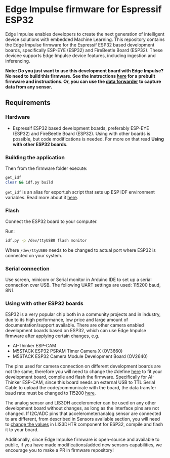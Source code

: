 # Edge Impulse firmware for Espressif ESP32

Edge Impulse enables developers to create the next generation of intelligent device solutions with embedded Machine Learning. This repository contains the Edge Impulse firmware for the Espressif ESP32 based development boards, specifically ESP-EYE (ESP32) and FireBeetle Board (ESP32). These devicee supports Edge Impulse device features, including ingestion and inferencing.

**Note: Do you just want to use this development board with Edge Impulse? No need to build this firmware. See the instructions [here](https://docs.edgeimpulse.com/docs/espressif-esp32) for a prebuilt firmware and instructions. Or, you can use the [data forwarder](https://docs.edgeimpulse.com/docs/cli-data-forwarder) to capture data from any sensor.**

## Requirements

### Hardware

- Espressif ESP32 based development boards, preferably ESP-EYE (ESP32) and FireBeetle Board (ESP32). Using with other boards is possible, but code modifications is needed. For more on that read **Using with other ESP32 boards**.

### Building the application
Then from the firmware folder execute:
```bash
get_idf
clear && idf.py build
```
```get_idf``` is an alias for export.sh script that sets up ESP IDF environment variables. Read more about it [here](https://docs.espressif.com/projects/esp-idf/en/v4.4/esp32/get-started/index.html#step-4-set-up-the-environment-variables).

### Flash

Connect the ESP32 board to your computer.

Run:
   ```bash
   idf.py -p /dev/ttyUSB0 flash monitor
   ```

Where ```/dev/ttyUSB0``` needs to be changed to actual port where ESP32 is connected on your system.

### Serial connection

Use screen, minicom or Serial monitor in Arduino IDE to set up a serial connection over USB. The following UART settings are used: 115200 baud, 8N1.

### Using with other ESP32 boards

ESP32 is a very popular chip both in a community projects and in industry, due to its high performance, low price and large amount of documentation/support available. There are other camera enabled development boards based on ESP32, which can use Edge Impulse firmware after applying certain changes, e.g.

- AI-Thinker ESP-CAM
- M5STACK ESP32 PSRAM Timer Camera X (OV3660)
- M5STACK ESP32 Camera Module Development Board (OV2640)

The pins used for camera connection on different development boards are not the same, therefore you will need to change the #define [here](https://github.com/edgeimpulse/firmware-espressif-esp32/blob/main/edge-impulse/ingestion-sdk-platform/sensors/ei_camera.h#L29) to fit your development board, compile and flash the firmware. Specifically for AI-Thinker ESP-CAM, since this board needs an external USB to TTL Serial Cable to upload the code/communicate with the board, the data transfer baud rate must be changed to 115200 [here](https://github.com/edgeimpulse/firmware-espressif-esp32/blob/main/edge-impulse/ingestion-sdk-platform/espressif_esp32/ei_device_espressif_esp32.h#35).

The analog sensor and LIS3DH accelerometer can be used on any other development board without changes, as long as the interface pins are not changed. If I2C/ADC pins that accelerometer/analog sensor are connected to are different, from described in Sensors available section, you will need to [change the values](https://github.com/AIWintermuteAI/LIS3DHTR_ESP-IDF/blob/641bda8c3e4b706a2365fe87dd4d925f96ea3f8c/src/include/LIS3DHTR.h#L31) in LIS3DHTR component for ESP32, compile and flash it to your board.

Additionally, since Edge Impulse firmware is open-source and available to public, if you have made modifications/added new sensors capabilities, we encourage you to make a PR in firmware repository!